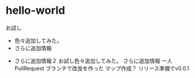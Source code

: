 # hello-world

お試し
+ 色々追加してみた。
+ さらに追加情報
* さらに追加情報２
お試し色々追加してみた。
さらに追加情報
一人PullRequest
ブランチで改良を作った
マップ作成？
リリース準備でv0.0.1
